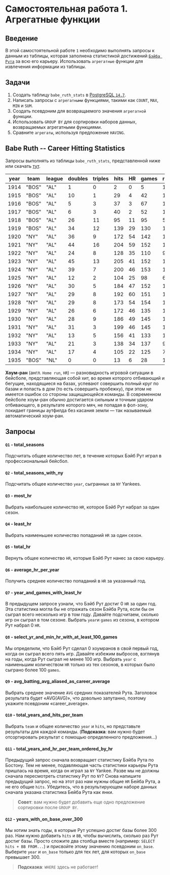 
# Самостоятельная работа 1. Агрегатные функции

## Введение

В этой самостоятельной работе `1` необходимо выполнять запросы к данным из таблицы, которая заполнена статистикой достижений [`Бэйба Рута`](https://ru.wikipedia.org/wiki/%D0%A0%D1%83%D1%82,_%D0%91%D0%B5%D0%B9%D0%B1) за всю его карьеру. Использовать `агрегатные` функции для извлечения информации из таблицы. 

## Задачи

1. Создать таблицу `babe_ruth_stats` в [PostgreSQL `14.7`](https://www.enterprisedb.com/downloads/postgres-postgresql-downloads). 
2. Написать запросы с `агрегатными` функциями, такими как `COUNT`, `MAX`, `MIN` и `SUM`.
3. Создать псевдоним для возвращаемого значения `агрегатной` функции.
4. Использовать `GROUP BY` для сортировки наборов данных, возвращаемых агрегатными функциями.
5. Сравните `агрегаты`, используя предложение `HAVING`.

## Babe Ruth -- Career Hitting Statistics


Запросы выполнять из таблицы `babe_ruth_stats`, представленной ниже или скачать [тут](/practice/sql-agg-func/babe_ruth_stats.csv).

year|team |league|doubles|triples|hits|HR|games|runs|RBI|at_bats|BB |SB|SO|AVG
----|-----|------|-------|-------|----|--|-----|----|---|-------|---|--|--|------
1914|"BOS"|"AL"  |1      |0      |2   |0 |5    |1   |2  |10     |0  |0 |4 |0.2
1915|"BOS"|"AL"  |10     |1      |29  |4 |42   |16  |21 |92     |9  |0 |23|0.315
1916|"BOS"|"AL"  |5      |3      |37  |3 |67   |18  |15 |136    |10 |0 |23|0.272
1917|"BOS"|"AL"  |6      |3      |40  |2 |52   |14  |12 |123    |12 |0 |18|0.325
1918|"BOS"|"AL"  |26     |11     |95  |11|95   |50  |66 |317    |58 |6 |58|0.3
1919|"BOS"|"AL"  |34     |12     |139 |29|130  |103 |114|432    |101|7 |58|0.322
1920|"NY" |"AL"  |36     |9      |172 |54|142  |158 |137|458    |150|14|80|0.376
1921|"NY" |"AL"  |44     |16     |204 |59|152  |177 |171|540    |145|17|81|0.378
1922|"NY" |"AL"  |24     |8      |128 |35|110  |94  |99 |406    |84 |2 |80|0.315
1923|"NY" |"AL"  |45     |13     |205 |41|152  |151 |131|522    |170|17|93|0.393
1924|"NY" |"AL"  |39     |7      |200 |46|153  |143 |121|529    |142|9 |81|0.378
1925|"NY" |"AL"  |12     |2      |104 |25|98   |61  |66 |359    |59 |2 |68|0.29
1926|"NY" |"AL"  |30     |5      |184 |47|152  |139 |146|495    |144|11|76|0.372
1927|"NY" |"AL"  |29     |8      |192 |60|151  |158 |164|540    |137|7 |89|0.356
1928|"NY" |"AL"  |29     |8      |173 |54|154  |163 |142|536    |137|4 |87|0.323
1929|"NY" |"AL"  |26     |6      |172 |46|135  |121 |154|499    |72 |5 |60|0.345
1930|"NY" |"AL"  |28     |9      |186 |49|145  |150 |153|518    |136|10|61|0.359
1931|"NY" |"AL"  |31     |3      |199 |46|145  |149 |163|534    |128|5 |51|0.373
1932|"NY" |"AL"  |13     |5      |156 |41|133  |120 |137|457    |130|2 |62|0.341
1933|"NY" |"AL"  |21     |3      |138 |34|137  |97  |103|459    |114|4 |90|0.301
1934|"NY" |"AL"  |17     |4      |105 |22|125  |78  |84 |365    |104|1 |63|0.288
1935|"BOS"|"NL"  |0      |0      |13  |6 |28   |13  |12 |72     |20 |0 |24|0.181

**Хоум-ран** (англ. `Home run`, `HR`) — разновидность игровой ситуации в бейсболе, представляющая собой хит, во время которого отбивающий и бегущие, находящиеся на базах, успевают совершить полный круг по базам и попасть в дом (то есть совершить пробежку), при этом не имеется ошибок со стороны защищающейся команды. В современном бейсболе хоум-ран обычно достигается сильным и точным ударом отбивающего, в результате которого мяч, не попадая в фол-зону, покидает границы аутфилда без касания земли — так называемый автоматический хоум-ран.

## Запросы

#### `Q1` - total_seasons
Подсчитать общее количество лет, в течение которых Бэйб Рут играл в профессиональный бейсбол.

#### `Q2` - total_seasons_with_ny
Подсчитать общее количество `year`, сыгранных за `NY` Yankees.

#### `Q3` - most_hr
Выбрать наибольшее количество `HR`, которое Бэйб Рут набрал за один сезон.

#### `Q4` - least_hr
Выбрать наименьшее количество попаданий `HR` за один сезон.

#### `Q5` - total_hr
Вернуть общее количество `HR`, которые Бэйб Рут нанес за свою карьеру.

#### `Q6` - average_hr_per_year
Получить среднее количество попаданий в `HR` за указанный год.

#### `Q7` - year_and_games_with_least_hr
В предыдущем запросе узнали, что Бэйб Рут достиг 0 `HR` за один год. Эта статистика могла бы не отражать сезон Бэйба Рута, если бы он сыграл всего несколько игр в том году. Давайте подсчитаем, сколько игр он сыграл в том сезоне. Выбрать `year`и  `games` из сезона, в котором Рут набрал 0 `HR`.

#### `Q8` - select_yr_and_min_hr_with_at_least_100_games
Мы определили, что Бэйб Рут сделал 0 хоумранов в свой первый год, когда он сыграл всего пять игр. Давайте избежим выбросов, взглянув на годы, когда Рут сыграл не менее 100 игр. Выбрать `year` с наименьшим количеством `HR` только из тех сезонов, в которых было сыграно более 100 `games`.

#### `Q9` - avg_batting_avg_aliased_as_career_average
Выбрать среднее значение `AVG` средних показателей Рута. Заголовок результата будет «AVG(AVG)», что довольно запутанно, поэтому укажите псевдоним «career_average».


#### `Q10` - total_years_and_hits_per_team
Выбрать `team` и общее количество `year` и `hits`, но представьте результаты для каждой команды. (**Подсказка**: вам нужно будет отсортировать результат с помощью определенного предложения...)

#### `Q11` - total_years_and_hr_per_team_ordered_by_hr
Предыдущий запрос сначала возвращает статистику Бэйба Рута по Бостону. Тем не менее, подавляющая часть статистики карьеры Рута пришлась на время, когда он играл за `NY` Yankee. Разве мы не должны сначала пересмотреть статистику Рут по `NY`? Снова напишите предыдущий запрос, но на этот раз нам нужны общие `HR` Бейба Рута, а не его общие `hits`. Убедитесь, что в результирующем наборе данных сначала указана статистика Бейба Рута как янки.
> **Совет**: вам нужно будет добавить еще одно предложение сортировки после `GROUP BY`.

#### `Q12` - years_with_on_base_over_300
Мы хотим знать годы, в которые Рут успешно достиг базы более 300 раз. Нам нужно добавить `hits` и `BB`, чтобы вычислить, сколько раз Рут достиг базы. Просто сложите два столбца вместе (например: `SELECT hits + BB FROM...`) и присвойте этому значению псевдоним `on_base`. Выберите `year` и `on_base` только для тех лет, для которых `on_base` превышает 300.
> **Подсказка**: `WHERE` здесь не работает!

